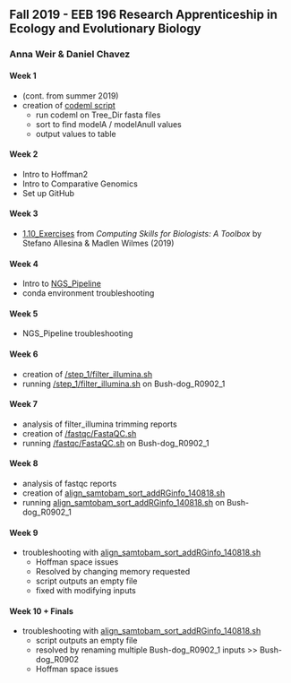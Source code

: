 ## Fall 2019 - EEB 196 Research Apprenticeship in Ecology and Evolutionary Biology
### Anna Weir & Daniel Chavez

#### Week 1 
- (cont. from summer 2019)   
- creation of [codeml script](https://github.com/acw414/EEB_196/blob/master/codeml_gene_script.sh) 
  - run codeml on Tree_Dir fasta files   
  - sort to find modelA / modelAnull values   
  - output values to table   
  
#### Week 2  
- Intro to Hoffman2  
- Intro to Comparative Genomics  
- Set up GitHub  
  
#### Week 3  
- [1.10_Exercises](https://github.com/acw414/EEB_196/tree/master/1.10_Exercises) from  *Computing Skills for Biologists: A Toolbox* by Stefano Allesina & Madlen Wilmes (2019)   

#### Week 4  
- Intro to [NGS_Pipeline](https://github.com/dechavezv/NGS_pipeline)   
- conda environment troubleshooting  
  
#### Week 5  
- NGS_Pipeline troubleshooting  
  
#### Week 6  
- creation of [/step_1/filter_illumina.sh](https://github.com/acw414/EEB_196/tree/master/step_1) 
- running [/step_1/filter_illumina.sh](https://github.com/acw414/EEB_196/tree/master/step_1) on Bush-dog_R0902_1  
  
#### Week 7  
- analysis of filter_illumina trimming reports  
- creation of [/fastqc/FastaQC.sh](https://github.com/acw414/EEB_196/tree/master/fastqc) 
- running [/fastqc/FastaQC.sh](https://github.com/acw414/EEB_196/tree/master/fastqc) on Bush-dog_R0902_1  
  
#### Week 8  
- analysis of fastqc reports  
- creation of [align_samtobam_sort_addRGinfo_140818.sh](https://github.com/acw414/EEB_196/blob/master/align_samtobam_sort_addRGinfo_140818.sh) 
- running [align_samtobam_sort_addRGinfo_140818.sh](https://github.com/acw414/EEB_196/blob/master/align_samtobam_sort_addRGinfo_140818.sh) on Bush-dog_R0902_1 
  
#### Week 9  
- troubleshooting with [align_samtobam_sort_addRGinfo_140818.sh](https://github.com/acw414/EEB_196/blob/master/align_samtobam_sort_addRGinfo_140818.sh)  
  - Hoffman space issues
  - Resolved by changing memory requested
  - script outputs an empty file  
  - fixed with modifying inputs 

#### Week 10 + Finals
- troubleshooting with [align_samtobam_sort_addRGinfo_140818.sh](https://github.com/acw414/EEB_196/blob/master/align_samtobam_sort_addRGinfo_140818.sh)  
  - script outputs an empty file
  - resolved by renaming multiple Bush-dog_R0902_1 inputs >> Bush-dog_R0902
  - Hoffman space issues 
